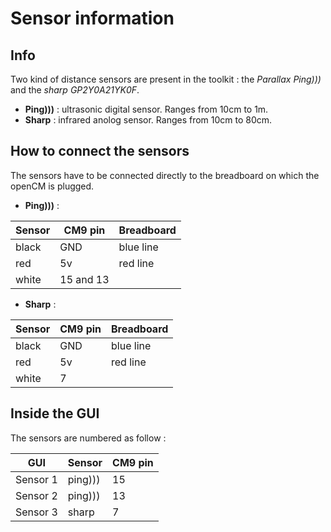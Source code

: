# Sensor information

## Info

Two kind of distance sensors are present in the toolkit : the *Parallax Ping)))* and the *sharp GP2Y0A21YK0F*.

* **Ping)))** : ultrasonic digital sensor. Ranges from 10cm to 1m.
* **Sharp** : infrared anolog sensor. Ranges from 10cm to 80cm.

## How to connect the sensors

The sensors have to be connected directly to the breadboard on which the openCM is plugged.

* **Ping)))** :

| Sensor | CM9 pin | Breadboard | 
| ---- | ---- | ---- | 
| black | GND | blue line |  
| red | 5v | red line |  
| white | 15 and 13 | 


* **Sharp** :

| Sensor | CM9 pin | Breadboard |
| ---- | ---- | ---- |
| black | GND | blue line |
| red | 5v | red line |
| white | 7 |  |

## Inside the GUI

The sensors are numbered as follow :

| GUI | Sensor | CM9 pin |
| ---- | ---- | ---- |
| Sensor 1 | ping))) | 15 |
| Sensor 2 | ping))) | 13 |
| Sensor 3 | sharp | 7 |
